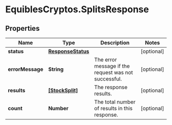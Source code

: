 # EquiblesCryptos.SplitsResponse

## Properties
Name | Type | Description | Notes
------------ | ------------- | ------------- | -------------
**status** | [**ResponseStatus**](ResponseStatus.md) |  | [optional] 
**errorMessage** | **String** | The error message if the request was not successful. | [optional] 
**results** | [**[StockSplit]**](StockSplit.md) | The response results. | [optional] 
**count** | **Number** | The total number of results in this response. | [optional] 
